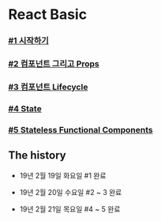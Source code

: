 # React Basic

### [#1 시작하기](document/reactJsBasic01.md)

### [#2 컴포넌트 그리고 Props](document/reactJsBasic02.md)

### [#3 컴포넌트 Lifecycle](document/reactJsBasic03.md)

### [#4 State](document/reactJsBasic04.md)

### [#5 Stateless Functional Components](document/reactJsBasic05.md)

<!-- ### #6 AJAX(document/reactJsBasic06.md) -->

<!-- ### #7 Finishing Up(document/reactJsBasic07.md) -->

<!-- ### #8 Building for Production(document/reactJsBasic08.md) -->


## The history

- 19년 2월 19일 화요일 #1 완료

- 19년 2월 20일 수요일 #2 ~ 3 완료

- 19년 2월 21일 목요일 #4 ~ 5 완료

